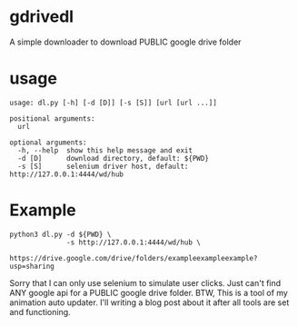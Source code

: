 # gdrivedl
A simple downloader to download PUBLIC google drive folder

# usage
```
usage: dl.py [-h] [-d [D]] [-s [S]] [url [url ...]]

positional arguments:
  url

optional arguments:
  -h, --help  show this help message and exit
  -d [D]      download directory, default: ${PWD}
  -s [S]      selenium driver host, default: http://127.0.0.1:4444/wd/hub
  ```
  
# Example
```
python3 dl.py -d ${PWD} \
              -s http://127.0.0.1:4444/wd/hub \
              https://drive.google.com/drive/folders/exampleexampleexample?usp=sharing
```

Sorry that I can only use selenium to simulate user clicks. Just can't find ANY google api for a PUBLIC google drive folder.
BTW, This is a tool of my animation auto updater. I'll writing a blog post about it after all tools are set and functioning.
